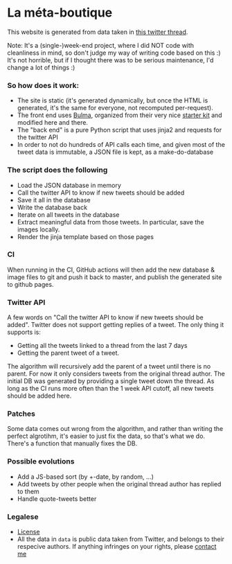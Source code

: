 # La méta-boutique

This website is generated from data taken in [this twitter thread](https://twitter.com/garagedeloffre/status/1277912722638876672).

Note: It's a (single-)week-end project, where I did NOT code with cleanliness in mind, so don't judge my way of writing code based on this :) It's not horrible, but if I thought there was to be serious maintenance, I'd change a lot of things :)

### So how does it work:

- The site is static (it's generated dynamically, but once the HTML is generated, it's the same for everyone, not recomputed per-request).
- The front end uses [Bulma](https://bulma.io), organized from their very nice [starter kit](https://bulma.io/bulma-start/) and modified here and there.
- The "back end" is a pure Python script that uses jinja2 and requests for the twitter API
- In order to not do hundreds of API calls each time, and given most of the tweet data is immutable, a JSON file is kept, as a make-do-database

### The script does the following

- Load the JSON database in memory
- Call the twitter API to know if new tweets should be added
- Save it all in the database
- Write the database back
- Iterate on all tweets in the database
- Extract meaningful data from those tweets. In particular, save the images locally.
- Render the jinja template based on those pages

### CI

When running in the CI, GitHub actions will then add the new database & image files to git and push it back to master, and publish the generated site to github pages.

### Twitter API

A few words on "Call the twitter API to know if new tweets should be added".
Twitter does not support getting replies of a tweet. The only thing it supports is:
- Getting all the tweets linked to a thread from the last 7 days
- Getting the parent tweet of a tweet.

The algorithm will recursively add the parent of a tweet until there is no parent. For now it only considers tweets from the original thread author.
The initial DB was generated by providing a single tweet down the thread. As long as the CI runs more often than the 1 week API cutoff, all new tweets should be added here.

### Patches

Some data comes out wrong from the algorithm, and rather than writing the perfect algrotihm, it's easier to just fix the data, so that's what we do. There's a function that manually fixes the DB.

### Possible evolutions

- Add a JS-based sort (by +-date, by random, ...)
- Add tweets by other people when the original thread author has replied to them
- Handle quote-tweets better

### Legalese

- [License](LICENSE)
- All the data in `data` is public data taken from Twitter, and belongs to their respecive authors. If anything infringes on your rights, please [contact me](https://twitter.com/ewjoachim)
